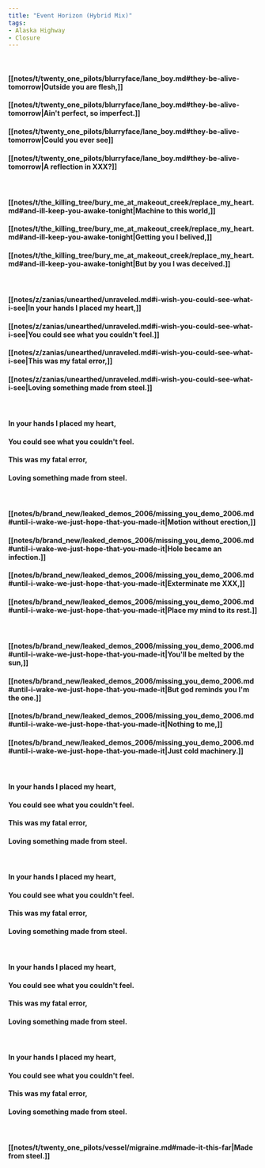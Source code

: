 ```yaml
---
title: "Event Horizon (Hybrid Mix)"
tags:
- Alaska Highway
- Closure
---
```

&nbsp;
#### [[notes/t/twenty_one_pilots/blurryface/lane_boy.md#they-be-alive-tomorrow|Outside you are flesh,]]
#### [[notes/t/twenty_one_pilots/blurryface/lane_boy.md#they-be-alive-tomorrow|Ain't perfect, so imperfect.]]
#### [[notes/t/twenty_one_pilots/blurryface/lane_boy.md#they-be-alive-tomorrow|Could you ever see]]
#### [[notes/t/twenty_one_pilots/blurryface/lane_boy.md#they-be-alive-tomorrow|A reflection in XXX?]]
&nbsp;
#### [[notes/t/the_killing_tree/bury_me_at_makeout_creek/replace_my_heart.md#and-ill-keep-you-awake-tonight|Machine to this world,]]
#### [[notes/t/the_killing_tree/bury_me_at_makeout_creek/replace_my_heart.md#and-ill-keep-you-awake-tonight|Getting you I belived,]]
#### [[notes/t/the_killing_tree/bury_me_at_makeout_creek/replace_my_heart.md#and-ill-keep-you-awake-tonight|But by you I was deceived.]]
&nbsp;
#### [[notes/z/zanias/unearthed/unraveled.md#i-wish-you-could-see-what-i-see|In your hands I placed my heart,]]
#### [[notes/z/zanias/unearthed/unraveled.md#i-wish-you-could-see-what-i-see|You could see what you couldn't feel.]]
#### [[notes/z/zanias/unearthed/unraveled.md#i-wish-you-could-see-what-i-see|This was my fatal error,]]
#### [[notes/z/zanias/unearthed/unraveled.md#i-wish-you-could-see-what-i-see|Loving something made from steel.]]
&nbsp;
#### In your hands I placed my heart,
#### You could see what you couldn't feel.
#### This was my fatal error,
#### Loving something made from steel.
&nbsp;
#### [[notes/b/brand_new/leaked_demos_2006/missing_you_demo_2006.md#until-i-wake-we-just-hope-that-you-made-it|Motion without erection,]]
#### [[notes/b/brand_new/leaked_demos_2006/missing_you_demo_2006.md#until-i-wake-we-just-hope-that-you-made-it|Hole became an infection.]]
#### [[notes/b/brand_new/leaked_demos_2006/missing_you_demo_2006.md#until-i-wake-we-just-hope-that-you-made-it|Exterminate me XXX,]]
#### [[notes/b/brand_new/leaked_demos_2006/missing_you_demo_2006.md#until-i-wake-we-just-hope-that-you-made-it|Place my mind to its rest.]]
&nbsp;
#### [[notes/b/brand_new/leaked_demos_2006/missing_you_demo_2006.md#until-i-wake-we-just-hope-that-you-made-it|You'll be melted by the sun,]]
#### [[notes/b/brand_new/leaked_demos_2006/missing_you_demo_2006.md#until-i-wake-we-just-hope-that-you-made-it|But god reminds you I'm the one.]]
#### [[notes/b/brand_new/leaked_demos_2006/missing_you_demo_2006.md#until-i-wake-we-just-hope-that-you-made-it|Nothing to me,]]
#### [[notes/b/brand_new/leaked_demos_2006/missing_you_demo_2006.md#until-i-wake-we-just-hope-that-you-made-it|Just cold machinery.]]
&nbsp;
#### In your hands I placed my heart,
#### You could see what you couldn't feel.
#### This was my fatal error,
#### Loving something made from steel.
&nbsp;
#### In your hands I placed my heart,
#### You could see what you couldn't feel.
#### This was my fatal error,
#### Loving something made from steel.
&nbsp;
#### In your hands I placed my heart,
#### You could see what you couldn't feel.
#### This was my fatal error,
#### Loving something made from steel.
&nbsp;
#### In your hands I placed my heart,
#### You could see what you couldn't feel.
#### This was my fatal error,
#### Loving something made from steel.
&nbsp;
#### [[notes/t/twenty_one_pilots/vessel/migraine.md#made-it-this-far|Made from steel.]]
